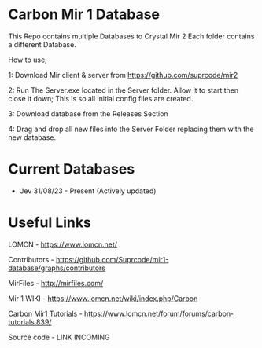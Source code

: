 # Carbon Mir 1 Database

This Repo contains multiple Databases to Crystal Mir 2 
Each folder contains a different Database.


How to use;

1: Download Mir client & server from https://github.com/suprcode/mir2

2: Run The Server.exe located in the Server folder. Allow it to start then close it down; This is so all initial config files are created.

3: Download database from the Releases Section

4: Drag and drop all new files into the Server Folder replacing them with the new database.



# Current Databases

- Jev 31/08/23 - Present (Actively updated)

# Useful Links

LOMCN - https://www.lomcn.net/

Contributors - https://github.com/Suprcode/mir1-database/graphs/contributors

MirFiles - http://mirfiles.com/

Mir 1 WIKI - https://www.lomcn.net/wiki/index.php/Carbon

Carbon Mir1 Tutorials - https://www.lomcn.net/forum/forums/carbon-tutorials.839/

Source code - LINK INCOMING
